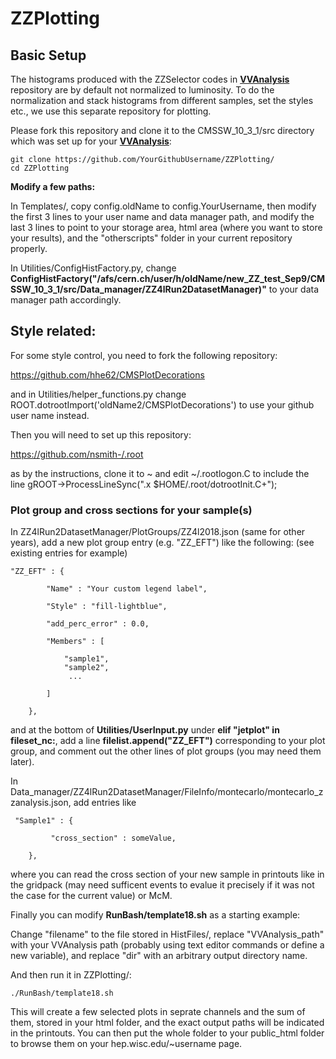 # ZZPlotting

## Basic Setup
The histograms produced with the ZZSelector codes in [**VVAnalysis**](https://github.com/hhe62/VVAnalysis/tree/For_testing_original) repository are by default not normalized to luminosity. To do the normalization and stack histograms from different samples, set the styles etc., we use this separate repository for plotting. 

 
Please fork this repository and clone it to the CMSSW_10_3_1/src directory which was set up for your [**VVAnalysis**](https://github.com/hhe62/VVAnalysis/tree/For_testing_original):

```
git clone https://github.com/YourGithubUsername/ZZPlotting/ 
cd ZZPlotting
```
 
**Modify a few paths:**

In Templates/, copy config.oldName to config.YourUsername, then modify the first 3 lines to your user name and data manager path, and modify the last 3 lines to point to your storage area, html area (where you want to store your results), and the "otherscripts" folder in your current repository properly.

In Utilities/ConfigHistFactory.py, change **ConfigHistFactory("/afs/cern.ch/user/h/oldName/new_ZZ_test_Sep9/CMSSW_10_3_1/src/Data_manager/ZZ4lRun2DatasetManager)"** to your data manager path accordingly.

 

## Style related:

For some style control, you need to fork the following repository:

https://github.com/hhe62/CMSPlotDecorations

and in Utilities/helper_functions.py change ROOT.dotrootImport('oldName2/CMSPlotDecorations') to use your github user name instead.

 

Then you will need to set up this repository:

https://github.com/nsmith-/.root

as by the instructions, clone it to ~ and edit ~/.rootlogon.C to include the line gROOT->ProcessLineSync(".x $HOME/.root/dotrootInit.C+");

 
### Plot group and cross sections for your sample(s)
In ZZ4lRun2DatasetManager/PlotGroups/ZZ4l2018.json (same for other years), add a new plot group entry (e.g. "ZZ_EFT") like the following: (see existing entries for example)

 
```
"ZZ_EFT" : {

        "Name" : "Your custom legend label",

        "Style" : "fill-lightblue",

        "add_perc_error" : 0.0,

        "Members" : [

            "sample1",
            "sample2",
             ...

        ]

    },
```
 

and at the bottom of **Utilities/UserInput.py** under **elif "jetplot" in fileset_nc:**, add a line **filelist.append("ZZ_EFT")** corresponding to your plot group, and comment out the other lines of plot groups (you may need them later).

 

In Data_manager/ZZ4lRun2DatasetManager/FileInfo/montecarlo/montecarlo_zzanalysis.json, add entries like

```
 "Sample1" : {

         "cross_section" : someValue,

    },
```
 
where you can read the cross section of your new sample in printouts like in the gridpack (may need sufficent events to evalue it precisely if it was not the case for the current value) or McM.

 

Finally you can modify **RunBash/template18.sh** as a starting example:

Change "filename" to the file stored in HistFiles/, replace "VVAnalysis_path" with your VVAnalysis path (probably using text editor commands or define a new variable), and replace "dir" with an arbitrary output directory name. 

 

And then run it in ZZPlotting/:

```
./RunBash/template18.sh
```
 
This will create a few selected plots in seprate channels and the sum of them, stored in your html folder, and the exact output paths will be indicated in the printouts. You can then put the whole folder to your public_html folder to browse them on your hep.wisc.edu/~username page.
